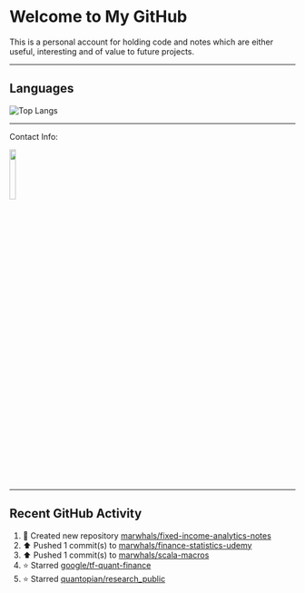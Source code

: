 # Welcome to My GitHub

This is a personal account for holding code and notes which are either useful, interesting and of value to future projects.

---
## Languages

![Top Langs](https://github-readme-stats.vercel.app/api/top-langs/?username=marwhals&layout=compact&bg_color=282c34&text_color=ffffff&title_color=ff5733)

---
Contact Info:

<a href="https://www.linkedin.com/in/marjanmubarok/">
  <img src="https://upload.wikimedia.org/wikipedia/commons/0/01/LinkedIn_Logo.svg" width="15%">
</a>

---

## Recent GitHub Activity

<!--RECENT_ACTIVITY:start-->
1. 📔 Created new repository [marwhals/fixed-income-analytics-notes](https://github.com/marwhals/fixed-income-analytics-notes)<br>
2. ⬆️ Pushed 1 commit(s) to [marwhals/finance-statistics-udemy](https://github.com/marwhals/finance-statistics-udemy)<br>
3. ⬆️ Pushed 1 commit(s) to [marwhals/scala-macros](https://github.com/marwhals/scala-macros)<br>
4. ⭐ Starred [google/tf-quant-finance](https://github.com/google/tf-quant-finance)<br>
5. ⭐ Starred [quantopian/research_public](https://github.com/quantopian/research_public)<br>
<!--RECENT_ACTIVITY:end-->
